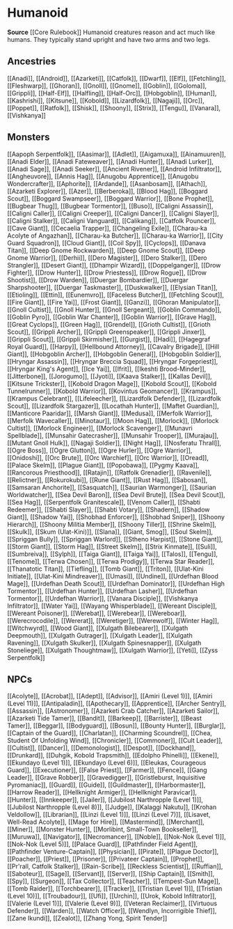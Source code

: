 ﻿---
id: '91'
name: Humanoid
rarity: Common
source: '[[DATABASE/source/Core Rulebook|Core Rulebook]]'
trait:
- Humanoid
type: Trait

---
# Humanoid

**Source** [[Core Rulebook]] 
Humanoid creatures reason and act much like humans. They typically stand upright and have two arms and two legs.

## Ancestries

[[Anadi]], [[Android]], [[Azarketi]], [[Catfolk]], [[Dwarf]], [[Elf]], [[Fetchling]], [[Fleshwarp]], [[Ghoran]], [[Gnoll]], [[Gnome]], [[Goblin]], [[Goloma]], [[Grippli]], [[Half-Elf]], [[Halfling]], [[Half-Orc]], [[Hobgoblin]], [[Human]], [[Kashrishi]], [[Kitsune]], [[Kobold]], [[Lizardfolk]], [[Nagaji]], [[Orc]], [[Poppet]], [[Ratfolk]], [[Shisk]], [[Shoony]], [[Strix]], [[Tengu]], [[Vanara]], [[Vishkanya]]

## Monsters

[[Aapoph Serpentfolk]], [[Aasimar]], [[Adlet]], [[Aigamuxa]], [[Ainamuuren]], [[Anadi Elder]], [[Anadi Fateweaver]], [[Anadi Hunter]], [[Anadi Lurker]], [[Anadi Sage]], [[Anadi Seeker]], [[Ancient Rivener]], [[Android Infiltrator]], [[Angheuvore]], [[Annis Hag]], [[Anugobu Apprentice]], [[Anugobu Wondercrafter]], [[Aphorite]], [[Ardande]], [[Asanbosam]], [[Athach]], [[Azarketi Explorer]], [[Azer]], [[Berberoka]], [[Blood Hag]], [[Boggard Scout]], [[Boggard Swampseer]], [[Boggard Warrior]], [[Bone Prophet]], [[Bugbear Thug]], [[Bugbear Tormentor]], [[Buso]], [[Caligni Assassin]], [[Caligni Caller]], [[Caligni Creeper]], [[Caligni Dancer]], [[Caligni Slayer]], [[Caligni Stalker]], [[Caligni Vanguard]], [[Calikang]], [[Catfolk Pouncer]], [[Cave Giant]], [[Cecaelia Trapper]], [[Changeling Exile]], [[Charau-ka Acolyte of Angazhan]], [[Charau-ka Butcher]], [[Charau-ka Warrior]], [[City Guard Squadron]], [[Cloud Giant]], [[Coil Spy]], [[Cyclops]], [[Danava Titan]], [[Deep Gnome Rockwarden]], [[Deep Gnome Scout]], [[Deep Gnome Warrior]], [[Derhii]], [[Dero Magister]], [[Dero Stalker]], [[Dero Strangler]], [[Desert Giant]], [[Dhampir Wizard]], [[Doppelganger]], [[Drow Fighter]], [[Drow Hunter]], [[Drow Priestess]], [[Drow Rogue]], [[Drow Shootist]], [[Drow Warden]], [[Duergar Bombardier]], [[Duergar Sharpshooter]], [[Duergar Taskmaster]], [[Duskwalker]], [[Elysian Titan]], [[Etioling]], [[Ettin]], [[Eunemvro]], [[Faceless Butcher]], [[Fetchling Scout]], [[Fire Giant]], [[Fire Yai]], [[Frost Giant]], [[Ganzi]], [[Ghoran Manipulator]], [[Gnoll Cultist]], [[Gnoll Hunter]], [[Gnoll Sergeant]], [[Goblin Commando]], [[Goblin Pyro]], [[Goblin War Chanter]], [[Goblin Warrior]], [[Grave Hag]], [[Great Cyclops]], [[Green Hag]], [[Grendel]], [[Grioth Cultist]], [[Grioth Scout]], [[Grippli Archer]], [[Grippli Greenspeaker]], [[Grippli Jinxer]], [[Grippli Scout]], [[Grippli Skirmisher]], [[Gurgist]], [[Hadi]], [[Hagegraf Royal Guard]], [[Harpy]], [[Hellbound Attorney]], [[Cavalry Brigade]], [[Hill Giant]], [[Hobgoblin Archer]], [[Hobgoblin General]], [[Hobgoblin Soldier]], [[Hryngar Assassin]], [[Hryngar Breccia Squad]], [[Hryngar Forgepriest]], [[Hryngar King's Agent]], [[Ice Yai]], [[Ifrit]], [[Ikeshti Brood-Minder]], [[Jitterbone]], [[Jorogumo]], [[Jyoti]], [[Kaava Stalker]], [[Kallas Devil]], [[Kitsune Trickster]], [[Kobold Dragon Mage]], [[Kobold Scout]], [[Kobold Tunnelrunner]], [[Kobold Warrior]], [[Kovintus Geomancer]], [[Krampus]], [[Krampus Celebrant]], [[Lifeleecher]], [[Lizardfolk Defender]], [[Lizardfolk Scout]], [[Lizardfolk Stargazer]], [[Locathah Hunter]], [[Maftet Guardian]], [[Manticore Paaridar]], [[Marsh Giant]], [[Medusa]], [[Merfolk Warrior]], [[Merfolk Wavecaller]], [[Minotaur]], [[Moon Hag]], [[Morlock]], [[Morlock Cultist]], [[Morlock Engineer]], [[Morlock Scavenger]], [[Munavri Spellblade]], [[Munsahir Gatecrasher]], [[Munsahir Trooper]], [[Murajau]], [[Mutant Gnoll Hulk]], [[Nagaji Soldier]], [[Night Hag]], [[Nosferatu Thrall]], [[Ogre Boss]], [[Ogre Glutton]], [[Ogre Hurler]], [[Ogre Warrior]], [[Onidoshi]], [[Orc Brute]], [[Orc Warchief]], [[Orc Warrior]], [[Oread]], [[Palace Skelm]], [[Plague Giant]], [[Popobawa]], [[Pygmy Kaava]], [[Rancorous Priesthood]], [[Ratajin]], [[Ratfolk Grenadier]], [[Ravenile]], [[Relictner]], [[Rokurokubi]], [[Rune Giant]], [[Rust Hag]], [[Sabosan]], [[Samsaran Anchorite]], [[Sasquatch]], [[Saurian Warmonger]], [[Saurian Worldwatcher]], [[Sea Devil Baron]], [[Sea Devil Brute]], [[Sea Devil Scout]], [[Sea Hag]], [[Serpentfolk Granitescale]], [[Venom Caller]], [[Shabti Redeemer]], [[Shabti Slayer]], [[Shabti Votary]], [[Shadern]], [[Shadow Giant]], [[Shadow Yai]], [[Shobhad Enforcer]], [[Shobhad Sniper]], [[Shoony Hierarch]], [[Shoony Militia Member]], [[Shoony Tiller]], [[Shrine Skelm]], [[Skulk]], [[Skum (Ulat-Kini)]], [[Slana]], [[Giant, Smog]], [[Soul Skelm]], [[Spriggan Bully]], [[Spriggan Warlord]], [[Stheno Harpist]], [[Stone Giant]], [[Storm Giant]], [[Storm Hag]], [[Street Skelm]], [[Strix Kinmate]], [[Suli]], [[Sumbreiva]], [[Sylph]], [[Taiga Giant]], [[Taiga Yai]], [[Talos]], [[Tengu]], [[Tenome]], [[Terwa Chosen]], [[Terwa Prodigy]], [[Terwa Star Reader]], [[Thanatotic Titan]], [[Tiefling]], [[Tomb Giant]], [[Triton]], [[Ulat-Kini Initiate]], [[Ulat-Kini Mindreaver]], [[Umasi]], [[Undine]], [[Urdefhan Blood Mage]], [[Urdefhan Death Scout]], [[Urdefhan Dominator]], [[Urdefhan High Tormentor]], [[Urdefhan Hunter]], [[Urdefhan Lasher]], [[Urdefhan Tormentor]], [[Urdefhan Warrior]], [[Vanara Disciple]], [[Vishkanya Infiltrator]], [[Water Yai]], [[Wayang Whisperblade]], [[Wereant Disciple]], [[Wereant Poisoner]], [[Werebat]], [[Werebear]], [[Wereboar]], [[Werecrocodile]], [[Wererat]], [[Weretiger]], [[Werewolf]], [[Winter Hag]], [[Witchwyrd]], [[Wood Giant]], [[Xulgath Bilebearer]], [[Xulgath Deepmouth]], [[Xulgath Gutrager]], [[Xulgath Leader]], [[Xulgath Ravening]], [[Xulgath Skulker]], [[Xulgath Spinesnapper]], [[Xulgath Stoneliege]], [[Xulgath Thoughtmaw]], [[Xulgath Warrior]], [[Yeti]], [[Zyss Serpentfolk]]

## NPCs

[[Acolyte]], [[Acrobat]], [[Adept]], [[Advisor]], [[Amiri (Level 1)]], [[Amiri (Level 11)]], [[Antipaladin]], [[Apothecary]], [[Apprentice]], [[Archer Sentry]], [[Assassin]], [[Astronomer]], [[Azarketi Crab Catcher]], [[Azarketi Sailor]], [[Azarketi Tide Tamer]], [[Bandit]], [[Barkeep]], [[Barrister]], [[Beast Tamer]], [[Beggar]], [[Bodyguard]], [[Bosun]], [[Bounty Hunter]], [[Burglar]], [[Captain of the Guard]], [[Charlatan]], [[Charming Scoundrel]], [[Chea, Student Of Unfolding Wind]], [[Chronicler]], [[Commoner]], [[Cult Leader]], [[Cultist]], [[Dancer]], [[Demonologist]], [[Despot]], [[Dockhand]], [[Drunkard]], [[Duhgik, Kobold Trapsmith]], [[Edolpho Phinelli]], [[Ekene]], [[Ekundayo (Level 1)]], [[Ekundayo (Level 6)]], [[Eleukas, Courageous Guard]], [[Executioner]], [[False Priest]], [[Farmer]], [[Fence]], [[Gang Leader]], [[Grave Robber]], [[Gravedigger]], [[Gristleburst, Inquisitive Pyromaniac]], [[Guard]], [[Guide]], [[Guildmaster]], [[Harbormaster]], [[Harrow Reader]], [[Hellknight Armiger]], [[Hellknight Paravicar]], [[Hunter]], [[Innkeeper]], [[Jailer]], [[Jubilost Narthropple (Level 1)]], [[Jubilost Narthropple (Level 8)]], [[Judge]], [[Kalaggi Nakutu]], [[Krohan Veldollow]], [[Librarian]], [[Linzi (Level 1)]], [[Linzi (Level 7)]], [[Lisavet, Well-Read Acolyte]], [[Mage for Hire]], [[Mastermind]], [[Merchant]], [[Miner]], [[Monster Hunter]], [[Morlibint, Small-Town Bookseller]], [[Muruwa]], [[Navigator]], [[Necromancer]], [[Noble]], [[Nok-Nok (Level 1)]], [[Nok-Nok (Level 5)]], [[Palace Guard]], [[Pathfinder Field Agent]], [[Pathfinder Venture-Captain]], [[Physician]], [[Pirate]], [[Plague Doctor]], [[Poacher]], [[Priest]], [[Prisoner]], [[Privateer Captain]], [[Prophet]], [[Pr'rall, Catfolk Stalker]], [[Rain-Scribe]], [[Reckless Scientist]], [[Ruffian]], [[Saboteur]], [[Sage]], [[Servant]], [[Server]], [[Ship Captain]], [[Smith]], [[Spy]], [[Surgeon]], [[Tax Collector]], [[Teacher]], [[Tempest-Sun Mage]], [[Tomb Raider]], [[Torchbearer]], [[Tracker]], [[Tristian (Level 1)]], [[Tristian (Level 10)]], [[Troubadour]], [[Ufi]], [[Urchin]], [[Urok, Kobold Infiltrator]], [[Valerie (Level 1)]], [[Valerie (Level 9)]], [[Veteran Reclaimer]], [[Virtuous Defender]], [[Warden]], [[Watch Officer]], [[Wendlyn, Incorrigible Thief]], [[Zane Ikundi]], [[Zealot]], [[Zhang Yong, Spirit Tender]]